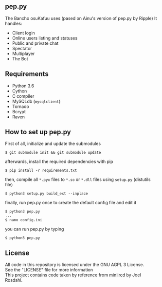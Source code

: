 ## pep.py
The Bancho osuKafuu uses (pased on Ainu's version of pep.py by Ripple) It handles:
- Client login
- Online users listing and statuses
- Public and private chat
- Spectator
- Multiplayer
- The Bot

## Requirements
- Python 3.6
- Cython
- C compiler
- MySQLdb (`mysqlclient`)
- Tornado
- Bcrypt
- Raven

## How to set up pep.py
First of all, initialize and update the submodules
```
$ git submodule init && git submodule update
```
afterwards, install the required dependencies with pip
```
$ pip install -r requirements.txt
```
then, compile all `*.pyx` files to `*.so` or `*.dll` files using `setup.py` (distutils file)
```
$ python3 setup.py build_ext --inplace
```
finally, run pep.py once to create the default config file and edit it
```
$ python3 pep.py
...
$ nano config.ini
```
you can run pep.py by typing
```
$ python3 pep.py
```

## License
All code in this repository is licensed under the GNU AGPL 3 License.  
See the "LICENSE" file for more information  
This project contains code taken by reference from [miniircd](https://github.com/jrosdahl/miniircd) by Joel Rosdahl.
